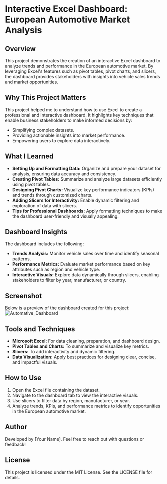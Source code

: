  # Interactive Excel Dashboard: European Automotive Market Analysis

## Overview

This project demonstrates the creation of an interactive Excel dashboard to analyze trends and performance in the European automotive market. By leveraging Excel's features such as pivot tables, pivot charts, and slicers, the dashboard provides stakeholders with insights into vehicle sales trends and market opportunities.

## Why This Project Matters
This project helped me to understand how to use Excel to create a professional and interactive dashboard. It highlights key techniques that enable business stakeholders to make informed decisions by:
- Simplifying complex datasets.
- Providing actionable insights into market performance.
- Empowering users to explore data interactively.

## What I Learned
- **Setting Up and Formatting Data:** Organize and prepare your dataset for analysis, ensuring data accuracy and consistency.
- **Creating Pivot Tables:** Summarize and analyze large datasets efficiently using pivot tables.
- **Designing Pivot Charts:** Visualize key performance indicators (KPIs) and trends through customized charts.
- **Adding Slicers for Interactivity:** Enable dynamic filtering and exploration of data with slicers.
- **Tips for Professional Dashboards:** Apply formatting techniques to make the dashboard user-friendly and visually appealing.

## Dashboard Insights
The dashboard includes the following:
- **Trends Analysis:** Monitor vehicle sales over time and identify seasonal patterns.
- **Performance Metrics:** Evaluate market performance based on key attributes such as region and vehicle type.
- **Interactive Visuals:** Explore data dynamically through slicers, enabling stakeholders to filter by year, manufacturer, or country.

## Screenshot
Below is a preview of the dashboard created for this project:
![Automative_Dashboard](https://github.com/user-attachments/assets/80a4b4d0-d37e-4509-a48f-eef097d74a50)

## Tools and Techniques
- **Microsoft Excel:** For data cleaning, preparation, and dashboard design.
- **Pivot Tables and Charts:** To summarize and visualize key metrics.
- **Slicers:** To add interactivity and dynamic filtering.
- **Data Visualization:** Apply best practices for designing clear, concise, and impactful visuals.

## How to Use
1. Open the Excel file containing the dataset.
2. Navigate to the dashboard tab to view the interactive visuals.
3. Use slicers to filter data by region, manufacturer, or year.
4. Analyze trends, KPIs, and performance metrics to identify opportunities in the European automotive market.

## Author
Developed by [Your Name]. Feel free to reach out with questions or feedback!

## License
This project is licensed under the MIT License. See the LICENSE file for details.
